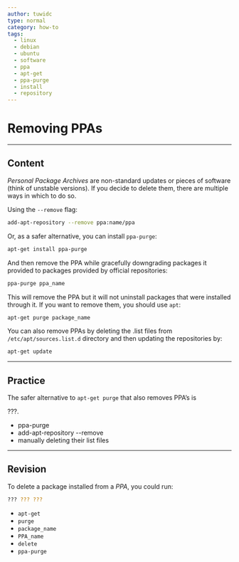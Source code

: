 ```yaml
---
author: tuwidc
type: normal
category: how-to
tags:
  - linux
  - debian
  - ubuntu
  - software
  - ppa
  - apt-get
  - ppa-purge
  - install
  - repository
---
```


# Removing PPAs


---

## Content

*Personal Package Archives* are non-standard updates or pieces of software (think of unstable versions). If you decide to delete them, there are multiple ways in which to do so.

Using the `--remove` flag:

```bash
add-apt-repository --remove ppa:name/ppa
```

Or, as a safer alternative, you can install `ppa-purge`:

```bash
apt-get install ppa-purge
```

And then remove the PPA while gracefully downgrading packages it provided to packages provided by official repositories:

```bash
ppa-purge ppa_name
```

This will remove the PPA but it will not uninstall packages that were installed through it. If you want to remove them, you should use 
`apt`:

```bash
apt-get purge package_name
```

You can also remove PPAs by deleting the .list files from `/etc/apt/sources.list.d` directory and then updating the repositories 
by: 

```bash
apt-get update
```


---

## Practice

The safer alternative to `apt-get purge` that also removes PPA’s is 

???.

- ppa-purge
- add-apt-repository --remove
- manually deleting their list files


---

## Revision

To delete a package installed from a *PPA*, you could run:

```bash
??? ??? ???
```

- `apt-get`
- `purge`
- `package_name`
- `PPA_name`
- `delete`
- `ppa-purge`

